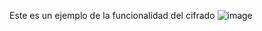 Este es un ejemplo de la funcionalidad del cifrado
![image](https://github.com/user-attachments/assets/539701f9-404e-4551-a10c-8e05f90879dd)
